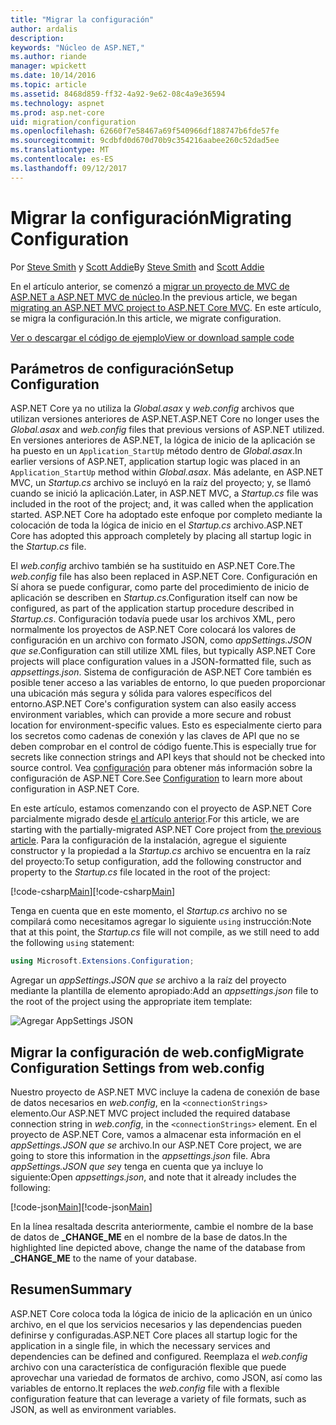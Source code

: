 ```yaml
---
title: "Migrar la configuración"
author: ardalis
description: 
keywords: "Núcleo de ASP.NET,"
ms.author: riande
manager: wpickett
ms.date: 10/14/2016
ms.topic: article
ms.assetid: 8468d859-ff32-4a92-9e62-08c4a9e36594
ms.technology: aspnet
ms.prod: asp.net-core
uid: migration/configuration
ms.openlocfilehash: 62660f7e58467a69f540966df188747b6fde57fe
ms.sourcegitcommit: 9cdbfd0d670d70b9c354216aabee260c52dad5ee
ms.translationtype: MT
ms.contentlocale: es-ES
ms.lasthandoff: 09/12/2017
---
```

# <a name="migrating-configuration"></a><span data-ttu-id="68ced-103">Migrar la configuración</span><span class="sxs-lookup"><span data-stu-id="68ced-103">Migrating Configuration</span></span>

<span data-ttu-id="68ced-104">Por [Steve Smith](https://ardalis.com/) y [Scott Addie](https://scottaddie.com)</span><span class="sxs-lookup"><span data-stu-id="68ced-104">By [Steve Smith](https://ardalis.com/) and [Scott Addie](https://scottaddie.com)</span></span>

<span data-ttu-id="68ced-105">En el artículo anterior, se comenzó a [migrar un proyecto de MVC de ASP.NET a ASP.NET MVC de núcleo](mvc.md).</span><span class="sxs-lookup"><span data-stu-id="68ced-105">In the previous article, we began [migrating an ASP.NET MVC project to ASP.NET Core MVC](mvc.md).</span></span> <span data-ttu-id="68ced-106">En este artículo, se migra la configuración.</span><span class="sxs-lookup"><span data-stu-id="68ced-106">In this article, we migrate configuration.</span></span>

[<span data-ttu-id="68ced-107">Ver o descargar el código de ejemplo</span><span class="sxs-lookup"><span data-stu-id="68ced-107">View or download sample code</span></span>](https://github.com/aspnet/Docs/tree/master/aspnetcore/migration/configuration/samples)

## <a name="setup-configuration"></a><span data-ttu-id="68ced-108">Parámetros de configuración</span><span class="sxs-lookup"><span data-stu-id="68ced-108">Setup Configuration</span></span>

<span data-ttu-id="68ced-109">ASP.NET Core ya no utiliza la *Global.asax* y *web.config* archivos que utilizan versiones anteriores de ASP.NET.</span><span class="sxs-lookup"><span data-stu-id="68ced-109">ASP.NET Core no longer uses the *Global.asax* and *web.config* files that previous versions of ASP.NET utilized.</span></span> <span data-ttu-id="68ced-110">En versiones anteriores de ASP.NET, la lógica de inicio de la aplicación se ha puesto en un `Application_StartUp` método dentro de *Global.asax*.</span><span class="sxs-lookup"><span data-stu-id="68ced-110">In earlier versions of ASP.NET, application startup logic was placed in an `Application_StartUp` method within *Global.asax*.</span></span> <span data-ttu-id="68ced-111">Más adelante, en ASP.NET MVC, un *Startup.cs* archivo se incluyó en la raíz del proyecto; y, se llamó cuando se inició la aplicación.</span><span class="sxs-lookup"><span data-stu-id="68ced-111">Later, in ASP.NET MVC, a *Startup.cs* file was included in the root of the project; and, it was called when the application started.</span></span> <span data-ttu-id="68ced-112">ASP.NET Core ha adoptado este enfoque por completo mediante la colocación de toda la lógica de inicio en el *Startup.cs* archivo.</span><span class="sxs-lookup"><span data-stu-id="68ced-112">ASP.NET Core has adopted this approach completely by placing all startup logic in the *Startup.cs* file.</span></span>

<span data-ttu-id="68ced-113">El *web.config* archivo también se ha sustituido en ASP.NET Core.</span><span class="sxs-lookup"><span data-stu-id="68ced-113">The *web.config* file has also been replaced in ASP.NET Core.</span></span> <span data-ttu-id="68ced-114">Configuración en Sí ahora se puede configurar, como parte del procedimiento de inicio de aplicación se describen en *Startup.cs*.</span><span class="sxs-lookup"><span data-stu-id="68ced-114">Configuration itself can now be configured, as part of the application startup procedure described in *Startup.cs*.</span></span> <span data-ttu-id="68ced-115">Configuración todavía puede usar los archivos XML, pero normalmente los proyectos de ASP.NET Core colocará los valores de configuración en un archivo con formato JSON, como *appSettings.JSON que se*.</span><span class="sxs-lookup"><span data-stu-id="68ced-115">Configuration can still utilize XML files, but typically ASP.NET Core projects will place configuration values in a JSON-formatted file, such as *appsettings.json*.</span></span> <span data-ttu-id="68ced-116">Sistema de configuración de ASP.NET Core también es posible tener acceso a las variables de entorno, lo que pueden proporcionar una ubicación más segura y sólida para valores específicos del entorno.</span><span class="sxs-lookup"><span data-stu-id="68ced-116">ASP.NET Core's configuration system can also easily access environment variables, which can provide a more secure and robust location for environment-specific values.</span></span> <span data-ttu-id="68ced-117">Esto es especialmente cierto para los secretos como cadenas de conexión y las claves de API que no se deben comprobar en el control de código fuente.</span><span class="sxs-lookup"><span data-stu-id="68ced-117">This is especially true for secrets like connection strings and API keys that should not be checked into source control.</span></span> <span data-ttu-id="68ced-118">Vea [configuración](../fundamentals/configuration.md) para obtener más información sobre la configuración de ASP.NET Core.</span><span class="sxs-lookup"><span data-stu-id="68ced-118">See [Configuration](../fundamentals/configuration.md) to learn more about configuration in ASP.NET Core.</span></span>

<span data-ttu-id="68ced-119">En este artículo, estamos comenzando con el proyecto de ASP.NET Core parcialmente migrado desde [el artículo anterior](mvc.md).</span><span class="sxs-lookup"><span data-stu-id="68ced-119">For this article, we are starting with the partially-migrated ASP.NET Core project from [the previous article](mvc.md).</span></span> <span data-ttu-id="68ced-120">Para la configuración de la instalación, agregue el siguiente constructor y la propiedad a la *Startup.cs* archivo se encuentra en la raíz del proyecto:</span><span class="sxs-lookup"><span data-stu-id="68ced-120">To setup configuration, add the following constructor and property to the *Startup.cs* file located in the root of the project:</span></span>

<span data-ttu-id="68ced-121">[!code-csharp[Main](configuration/samples/WebApp1/src/WebApp1/Startup.cs?range=11-21)]</span><span class="sxs-lookup"><span data-stu-id="68ced-121">[!code-csharp[Main](configuration/samples/WebApp1/src/WebApp1/Startup.cs?range=11-21)]</span></span>

<span data-ttu-id="68ced-122">Tenga en cuenta que en este momento, el *Startup.cs* archivo no se compilará como necesitamos agregar lo siguiente `using` instrucción:</span><span class="sxs-lookup"><span data-stu-id="68ced-122">Note that at this point, the *Startup.cs* file will not compile, as we still need to add the following `using` statement:</span></span>

```csharp
using Microsoft.Extensions.Configuration;
```

<span data-ttu-id="68ced-123">Agregar un *appSettings.JSON que se* archivo a la raíz del proyecto mediante la plantilla de elemento apropiado:</span><span class="sxs-lookup"><span data-stu-id="68ced-123">Add an *appsettings.json* file to the root of the project using the appropriate item template:</span></span>

![Agregar AppSettings JSON](configuration/_static/add-appsettings-json.png)

## <a name="migrate-configuration-settings-from-webconfig"></a><span data-ttu-id="68ced-125">Migrar la configuración de web.config</span><span class="sxs-lookup"><span data-stu-id="68ced-125">Migrate Configuration Settings from web.config</span></span>

<span data-ttu-id="68ced-126">Nuestro proyecto de ASP.NET MVC incluye la cadena de conexión de base de datos necesarios en *web.config*, en la `<connectionStrings>` elemento.</span><span class="sxs-lookup"><span data-stu-id="68ced-126">Our ASP.NET MVC project included the required database connection string in *web.config*, in the `<connectionStrings>` element.</span></span> <span data-ttu-id="68ced-127">En el proyecto de ASP.NET Core, vamos a almacenar esta información en el *appSettings.JSON que se* archivo.</span><span class="sxs-lookup"><span data-stu-id="68ced-127">In our ASP.NET Core project, we are going to store this information in the *appsettings.json* file.</span></span> <span data-ttu-id="68ced-128">Abra *appSettings.JSON que se*y tenga en cuenta que ya incluye lo siguiente:</span><span class="sxs-lookup"><span data-stu-id="68ced-128">Open *appsettings.json*, and note that it already includes the following:</span></span>

<span data-ttu-id="68ced-129">[!code-json[Main](../migration/configuration/samples/WebApp1/src/WebApp1/appsettings.json?highlight=4)]</span><span class="sxs-lookup"><span data-stu-id="68ced-129">[!code-json[Main](../migration/configuration/samples/WebApp1/src/WebApp1/appsettings.json?highlight=4)]</span></span>


<span data-ttu-id="68ced-130">En la línea resaltada descrita anteriormente, cambie el nombre de la base de datos de **_CHANGE_ME** en el nombre de la base de datos.</span><span class="sxs-lookup"><span data-stu-id="68ced-130">In the highlighted line depicted above, change the name of the database from **_CHANGE_ME** to the name of your database.</span></span>

## <a name="summary"></a><span data-ttu-id="68ced-131">Resumen</span><span class="sxs-lookup"><span data-stu-id="68ced-131">Summary</span></span>

<span data-ttu-id="68ced-132">ASP.NET Core coloca toda la lógica de inicio de la aplicación en un único archivo, en el que los servicios necesarios y las dependencias pueden definirse y configuradas.</span><span class="sxs-lookup"><span data-stu-id="68ced-132">ASP.NET Core places all startup logic for the application in a single file, in which the necessary services and dependencies can be defined and configured.</span></span> <span data-ttu-id="68ced-133">Reemplaza el *web.config* archivo con una característica de configuración flexible que puede aprovechar una variedad de formatos de archivo, como JSON, así como las variables de entorno.</span><span class="sxs-lookup"><span data-stu-id="68ced-133">It replaces the *web.config* file with a flexible configuration feature that can leverage a variety of file formats, such as JSON, as well as environment variables.</span></span>
